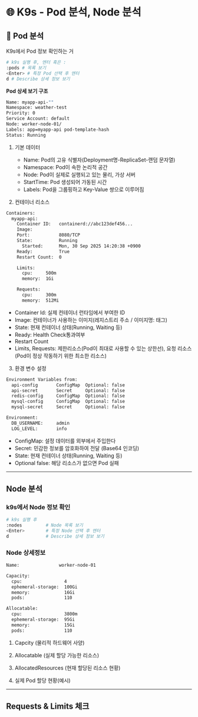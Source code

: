 # 🌐 K9s - Pod 분석, Node 분석

## 🎯 Pod 분석

K9s에서 Pod 정보 확인하는 거

```bash
# k9s 실행 후, 엔터 혹은 :
:pods # 목록 보기
<Enter> # 특정 Pod 선택 후 엔터
d # Describe 상세 정보 보기
```

**Pod 상세 보기 구조**

```bash
Name: myapp-api-""
Namespace: weather-test
Priority: 0
Service Account: default
Node: worker-node-01/
Labels: app=myapp-api pod-template-hash
Status: Running
```

1. 기본 데이터

   - Name: Pod의 고유 식별자(Deployment명-ReplicaSet-랜덤 문자열)
   - Namespace: Pod이 속한 논리적 공간
   - Node: Pod이 실제로 실행되고 있는 물리, 가상 서버
   - StartTime: Pod 생성되어 가동된 시간
   - Labels: Pod을 그룹핑하고 Key-Value 쌍으로 이루어짐

2. 컨테이너 리소스

```bash
Containers:
  myapp-api:
    Container ID:   containerd://abc123def456...
    Image:
    Port:           8080/TCP
    State:          Running
      Started:      Mon, 30 Sep 2025 14:20:38 +0900
    Ready:          True
    Restart Count:  0

    Limits:
      cpu:     500m
      memory:  1Gi

    Requests:
      cpu:     300m
      memory:  512Mi
```

- Container Id: 실제 컨테이너 런타임에서 부여한 ID
- Image: 컨테이너가 사용하는 이미지(레지스트리 주소 / 이미지명: 태그)
- State: 현재 컨테이너 상태(Running, Waiting 등)
- Ready: Health Check통과여부
- Restart Count
- Limits, Requests: 제한리소스(Pod이 최대로 사용할 수 있는 상한선), 요청 리소스(Pod이 정상 작동하기 위한 최소한 리소스)

3. 환경 변수 설정

```bash
Environment Variables from:
  api-config       ConfigMap  Optional: false
  api-secret       Secret     Optional: false
  redis-config     ConfigMap  Optional: false
  mysql-config     ConfigMap  Optional: false
  mysql-secret     Secret     Optional: false

Environment:
  DB_USERNAME:     admin
  LOG_LEVEL:       info
```

- ConfigMap: 설정 데이터를 외부에서 주입한다
- Secret: 민감한 정보를 암호화하여 전달 (Base64 인코딩)
- State: 현재 컨테이너 상태(Running, Waiting 등)
- Optional false: 해당 리소스가 없으면 Pod 실패

---

## Node 분석

### k9s에서 Node 정보 확인

```bash
# k9s 실행 후
:nodes         # Node 목록 보기
<Enter>        # 특정 Node 선택 후 엔터
d              # Describe 상세 정보 보기
```

### Node 상세정보

```bash
Name:               worker-node-01

Capacity:
  cpu:                4
  ephemeral-storage:  100Gi
  memory:             16Gi
  pods:               110

Allocatable:
  cpu:                3800m
  ephemeral-storage:  95Gi
  memory:             15Gi
  pods:               110
```

1. Capcity (물리적 하드웨어 사양)

2. Allocatable (실제 할당 가능한 리소스)

3. AllocatedResources (현재 할당된 리소스 현황)

4. 실제 Pod 할당 현황(예시)

---

## Requests & Limits 체크
